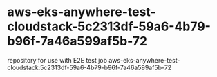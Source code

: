 # aws-eks-anywhere-test-cloudstack-5c2313df-59a6-4b79-b96f-7a46a599af5b-72
repository for use with E2E test job aws-eks-anywhere-test-cloudstack:5c2313df-59a6-4b79-b96f-7a46a599af5b-72

